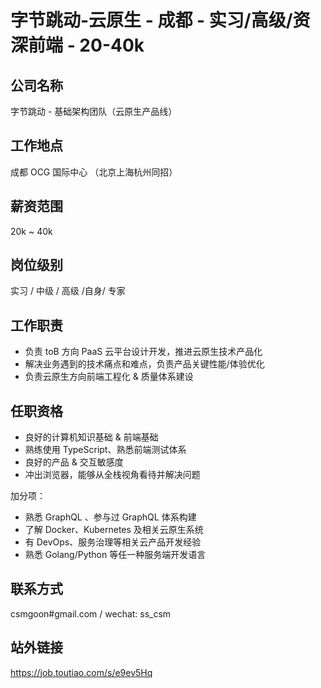 <!-- 请严格按照下面的格式编写，不一致会被关闭  -->

# 字节跳动-云原生 - 成都 - 实习/高级/资深前端 -  20-40k 

## 公司名称

字节跳动 - 基础架构团队（云原生产品线）

## 工作地点

成都 OCG 国际中心
（北京上海杭州同招）

## 薪资范围
<!-- xxk ~ xxk  -->

20k ~ 40k

## 岗位级别
<!--  中级 / 高级 / 资深 / 专家  -->

实习 / 中级 / 高级 /自身/ 专家

## 工作职责

- 负责 toB 方向 PaaS 云平台设计开发，推进云原生技术产品化
- 解决业务遇到的技术痛点和难点，负责产品关键性能/体验优化
- 负责云原生方向前端工程化 & 质量体系建设

## 任职资格

- 良好的计算机知识基础 & 前端基础
- 熟练使用 TypeScript、熟悉前端测试体系
- 良好的产品 & 交互敏感度
- 冲出浏览器，能够从全栈视角看待并解决问题

加分项：
- 熟悉 GraphQL 、参与过 GraphQL 体系构建
- 了解 Docker、Kubernetes 及相关云原生系统
- 有 DevOps、服务治理等相关云产品开发经验
- 熟悉 Golang/Python 等任一种服务端开发语言

## 联系方式
<!-- 邮箱 / 微信 -->

csmgoon#gmail.com / wechat: ss_csm

## 站外链接
<!-- 没有可不填 -->

https://job.toutiao.com/s/e9ev5Hq

